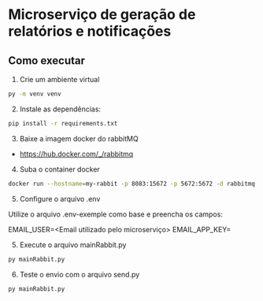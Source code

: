 # Microserviço de geração de relatórios e notificações

## Como executar

1. Crie um ambiente virtual
```sh
py -m venv venv
```

2. Instale as dependências:
```sh
pip install -r requirements.txt
```

3. Baixe a imagem docker do rabbitMQ

- https://hub.docker.com/_/rabbitmq

4. Suba o container docker

```sh
docker run --hostname=my-rabbit -p 8083:15672 -p 5672:5672 -d rabbitmq:3-management
```

5. Configure o arquivo .env

Utilize o arquivo .env-exemple como base e preencha os campos:

EMAIL_USER=<Email utilizado pelo microserviço>
EMAIL_APP_KEY=<Senha de app do email>

5. Execute o arquivo mainRabbit.py
```sh
py mainRabbit.py
```

6. Teste o envio com o arquivo send.py
```sh
py mainRabbit.py
```
